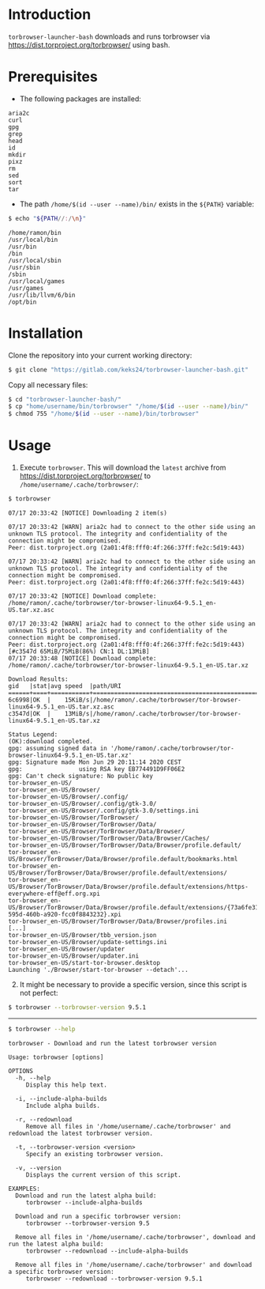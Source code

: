 # Introduction
`torbrowser-launcher-bash` downloads and runs torbrowser via https://dist.torproject.org/torbrowser/ using bash.

# Prerequisites
* The following packages are installed:
```no-highlight
aria2c
curl
gpg
grep
head
id
mkdir
pixz
rm
sed
sort
tar
```

* The path `/home/$(id --user --name)/bin/` exists in the `${PATH}` variable:
```bash
$ echo "${PATH//:/\n}"
```
```
/home/ramon/bin
/usr/local/bin
/usr/bin
/bin
/usr/local/sbin
/usr/sbin
/sbin
/usr/local/games
/usr/games
/usr/lib/llvm/6/bin
/opt/bin
```

# Installation
Clone the repository into your current working directory:
```bash
$ git clone "https://gitlab.com/keks24/torbrowser-launcher-bash.git"
```

Copy all necessary files:
```bash
$ cd "torbrowser-launcher-bash/"
$ cp "home/username/bin/torbrowser" "/home/$(id --user --name)/bin/"
$ chmod 755 "/home/$(id --user --name)/bin/torbrowser"
```

# Usage
1. Execute `torbrowser`. This will download the `latest` archive from https://dist.torproject.org/torbrowser/ to `/home/username/.cache/torbrowser/`:
```bash
$ torbrowser
```
```no-highlight
07/17 20:33:42 [NOTICE] Downloading 2 item(s)

07/17 20:33:42 [WARN] aria2c had to connect to the other side using an unknown TLS protocol. The integrity and confidentiality of the connection might be compromised.
Peer: dist.torproject.org (2a01:4f8:fff0:4f:266:37ff:fe2c:5d19:443)

07/17 20:33:42 [WARN] aria2c had to connect to the other side using an unknown TLS protocol. The integrity and confidentiality of the connection might be compromised.
Peer: dist.torproject.org (2a01:4f8:fff0:4f:266:37ff:fe2c:5d19:443)

07/17 20:33:42 [NOTICE] Download complete: /home/ramon/.cache/torbrowser/tor-browser-linux64-9.5.1_en-US.tar.xz.asc

07/17 20:33:42 [WARN] aria2c had to connect to the other side using an unknown TLS protocol. The integrity and confidentiality of the connection might be compromised.
Peer: dist.torproject.org (2a01:4f8:fff0:4f:266:37ff:fe2c:5d19:443)
[#c3547d 65MiB/75MiB(86%) CN:1 DL:13MiB]
07/17 20:33:48 [NOTICE] Download complete: /home/ramon/.cache/torbrowser/tor-browser-linux64-9.5.1_en-US.tar.xz

Download Results:
gid   |stat|avg speed  |path/URI
======+====+===========+=======================================================
6c6998|OK  |    15KiB/s|/home/ramon/.cache/torbrowser/tor-browser-linux64-9.5.1_en-US.tar.xz.asc
c3547d|OK  |    13MiB/s|/home/ramon/.cache/torbrowser/tor-browser-linux64-9.5.1_en-US.tar.xz

Status Legend:
(OK):download completed.
gpg: assuming signed data in '/home/ramon/.cache/torbrowser/tor-browser-linux64-9.5.1_en-US.tar.xz'
gpg: Signature made Mon Jun 29 20:11:14 2020 CEST
gpg:                using RSA key EB774491D9FF06E2
gpg: Can't check signature: No public key
tor-browser_en-US/
tor-browser_en-US/Browser/
tor-browser_en-US/Browser/.config/
tor-browser_en-US/Browser/.config/gtk-3.0/
tor-browser_en-US/Browser/.config/gtk-3.0/settings.ini
tor-browser_en-US/Browser/TorBrowser/
tor-browser_en-US/Browser/TorBrowser/Data/
tor-browser_en-US/Browser/TorBrowser/Data/Browser/
tor-browser_en-US/Browser/TorBrowser/Data/Browser/Caches/
tor-browser_en-US/Browser/TorBrowser/Data/Browser/profile.default/
tor-browser_en-US/Browser/TorBrowser/Data/Browser/profile.default/bookmarks.html
tor-browser_en-US/Browser/TorBrowser/Data/Browser/profile.default/extensions/
tor-browser_en-US/Browser/TorBrowser/Data/Browser/profile.default/extensions/https-everywhere-eff@eff.org.xpi
tor-browser_en-US/Browser/TorBrowser/Data/Browser/profile.default/extensions/{73a6fe31-595d-460b-a920-fcc0f8843232}.xpi
tor-browser_en-US/Browser/TorBrowser/Data/Browser/profiles.ini
[...]
tor-browser_en-US/Browser/tbb_version.json
tor-browser_en-US/Browser/update-settings.ini
tor-browser_en-US/Browser/updater
tor-browser_en-US/Browser/updater.ini
tor-browser_en-US/start-tor-browser.desktop
Launching './Browser/start-tor-browser --detach'...
```

2. It might be necessary to provide a specific version, since this script is not perfect:
```bash
$ torbrowser --torbrowser-version 9.5.1
```

---

```bash
$ torbrowser --help
```
```no-highlight
torbrowser - Download and run the latest torbrowser version

Usage: torbrowser [options]

OPTIONS
  -h, --help
     Display this help text.

  -i, --include-alpha-builds
     Include alpha builds.

  -r, --redownload
     Remove all files in '/home/username/.cache/torbrowser' and redownload the latest torbrowser version.

  -t, --torbrowser-version <version>
     Specify an existing torbrowser version.

  -v, --version
     Displays the current version of this script.

EXAMPLES:
  Download and run the latest alpha build:
     torbrowser --include-alpha-builds

  Download and run a specific torbrowser version:
     torbrowser --torbrowser-version 9.5

  Remove all files in '/home/username/.cache/torbrowser', download and run the latest alpha build:
     torbrowser --redownload --include-alpha-builds

  Remove all files in '/home/username/.cache/torbrowser' and download a specific torbrowser version:
     torbrowser --redownload --torbrowser-version 9.5.1
```
